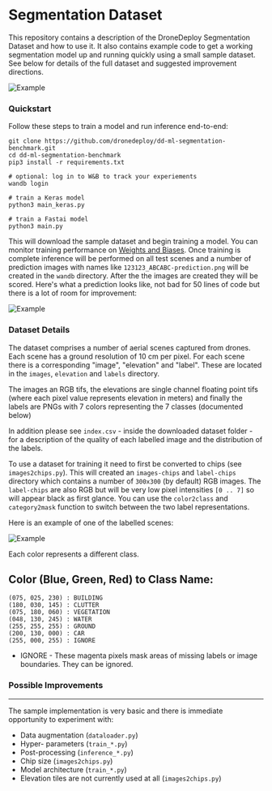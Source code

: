Segmentation Dataset
===

This repository contains a description of the DroneDeploy Segmentation Dataset and how to use it. It also contains example code to get a working segmentation model up and running quickly using a small sample dataset. See below for details of the full dataset and suggested improvement directions.

![Example](https://github.com/dronedeploy/dd-ml-segmentation-benchmark/raw/master/img/example.jpg)

### Quickstart

Follow these steps to train a model and run inference end-to-end:

```
git clone https://github.com/dronedeploy/dd-ml-segmentation-benchmark.git
cd dd-ml-segmentation-benchmark
pip3 install -r requirements.txt

# optional: log in to W&B to track your experiements
wandb login

# train a Keras model
python3 main_keras.py

# train a Fastai model
python3 main.py
```

This will download the sample dataset and begin training a model. You can monitor training performance on [Weights and Biases](https://www.wandb.com/). Once training is complete inference will be performed on all test scenes and a number of prediction images with names like `123123_ABCABC-prediction.png` will be created in the `wandb` directory. After the the images are created they will be scored. Here's what a prediction looks like, not bad for 50 lines of code but there is a lot of room for improvement:  

![Example](https://github.com/dronedeploy/dd-ml-segmentation-benchmark/raw/master/img/out.gif)

### Dataset Details

The dataset comprises a number of aerial scenes captured from drones. Each scene has a ground resolution of 10 cm per pixel. For each scene there is a corresponding "image", "elevation" and "label". These are located in the `images`, `elevation` and `labels` directory.

The images an RGB tifs, the elevations are single channel floating point tifs (where each pixel value represents elevation in meters) and finally the labels are PNGs with 7 colors representing the 7 classes (documented below)

In addition please see `index.csv` - inside the downloaded dataset folder - for a description of the quality of each labelled image and the distribution of the labels.

To use a dataset for training it need to first be converted to chips (see `images2chips.py`). This will created an `images-chips` and `label-chips` directory which contains a number of `300x300` (by default) RGB images. The `label-chips` are also RGB but will be very low pixel intensities `[0 .. 7]` so will appear black as first glance. You can use the `color2class` and `category2mask` function to switch between the two label representations. 

Here is an example of one of the labelled scenes:

![Example](https://github.com/dronedeploy/dd-ml-segmentation-benchmark/raw/master/img/15efe45820_D95DF0B1F4INSPIRE-label.png)

Each color represents a different class.

Color (Blue, Green, Red) to Class Name:
---
```
(075, 025, 230) : BUILDING
(180, 030, 145) : CLUTTER
(075, 180, 060) : VEGETATION
(048, 130, 245) : WATER
(255, 255, 255) : GROUND
(200, 130, 000) : CAR
(255, 000, 255) : IGNORE
```

- IGNORE - These magenta pixels mask areas of missing labels or image boundaries. They can be ignored.

### Possible Improvements
----
The sample implementation is very basic and there is immediate opportunity to experiment with:
- Data augmentation (`dataloader.py`)
- Hyper- parameters (`train_*.py`)
- Post-processing (`inference_*.py`)
- Chip size (`images2chips.py`)
- Model architecture (`train_*.py`)
- Elevation tiles are not currently used at all (`images2chips.py`)
